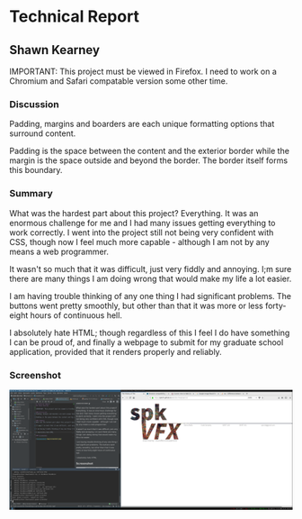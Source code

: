 # Technical Report
## Shawn Kearney

IMPORTANT: This project must be viewed in Firefox. I need to work on a Chromium and Safari compatable version some other time.

### Discussion
Padding, margins and boarders are each unique formatting options that surround content.

Padding is the space between the content and the exterior border while the margin is the space outside and beyond the border. The border itself forms this boundary.

### Summary
What was the hardest part about this project? Everything. It was an enormous challenge for me and I had many issues getting everything to work correctly. I went into the project still not being very confident with CSS, though now I feel much more capable - although I am not by any means a web programmer.

It wasn't so much that it was difficult, just very fiddly and annoying. I;m sure there are many things I am doing wrong that would make my life a lot easier.

I am having trouble thinking of any one thing I had significant problems. The buttons went pretty smoothly, but other than that it was more or less forty-eight hours of continuous hell.

I absolutely hate HTML; though regardless of this I feel I do have something I can be proud of, and finally a webpage to submit for my graduate school application, provided that it renders properly and reliably. 

### Screenshot

![screenshot](img/screenshot.png)
